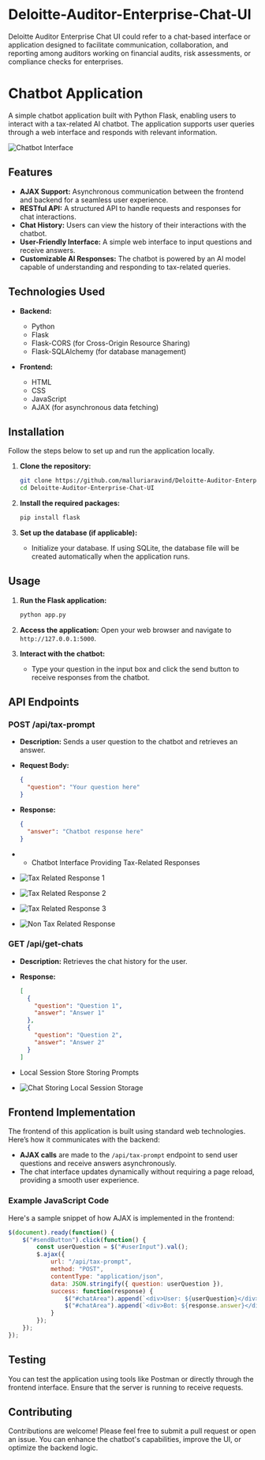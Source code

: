 # Deloitte-Auditor-Enterprise-Chat-UI
Deloitte Auditor Enterprise Chat UI could refer to a chat-based interface or application designed to facilitate communication, collaboration, and reporting among auditors working on financial audits, risk assessments, or compliance checks for enterprises.

# Chatbot Application

A simple chatbot application built with Python Flask, enabling users to interact with a tax-related AI chatbot. The application supports user queries through a web interface and responds with relevant information. 

![Chatbot Interface](output/chatbot_interface.PNG)  

## Features

- **AJAX Support:** Asynchronous communication between the frontend and backend for a seamless user experience.
- **RESTful API:** A structured API to handle requests and responses for chat interactions.
- **Chat History:** Users can view the history of their interactions with the chatbot.
- **User-Friendly Interface:** A simple web interface to input questions and receive answers.
- **Customizable AI Responses:** The chatbot is powered by an AI model capable of understanding and responding to tax-related queries.

## Technologies Used

- **Backend:**
  - Python
  - Flask
  - Flask-CORS (for Cross-Origin Resource Sharing)
  - Flask-SQLAlchemy (for database management)
  
- **Frontend:**
  - HTML
  - CSS
  - JavaScript
  - AJAX (for asynchronous data fetching)

## Installation

Follow the steps below to set up and run the application locally.

1. **Clone the repository:**

   ```bash
   git clone https://github.com/malluriaravind/Deloitte-Auditor-Enterprise-Chat-UI.git
   cd Deloitte-Auditor-Enterprise-Chat-UI
   ```


2. **Install the required packages:**

   ```bash
   pip install flask
   ```

4. **Set up the database (if applicable):**
   - Initialize your database. If using SQLite, the database file will be created automatically when the application runs.

## Usage

1. **Run the Flask application:**

   ```bash
   python app.py
   ```

2. **Access the application:**
   Open your web browser and navigate to `http://127.0.0.1:5000`.

3. **Interact with the chatbot:**
   - Type your question in the input box and click the send button to receive responses from the chatbot.

## API Endpoints

### POST /api/tax-prompt

- **Description:** Sends a user question to the chatbot and retrieves an answer.
- **Request Body:**
  
  ```json
  {
    "question": "Your question here"
  }
  ```
- **Response:**
  
  ```json
  {
    "answer": "Chatbot response here"
  }
  ```
- - Chatbot Interface Providing Tax-Related Responses
- ![Tax Related Response 1](output/tax-related-response-1.PNG)  
- ![Tax Related Response 2](output/tax-related-response-2.PNG)  
- ![Tax Related Response 3](output/tax-related-response-3.PNG)  
- ![Non Tax Related Response](output/non-tax-related-response.PNG)  

### GET /api/get-chats

- **Description:** Retrieves the chat history for the user.
- **Response:**

  ```json
  [
    {
      "question": "Question 1",
      "answer": "Answer 1"
    },
    {
      "question": "Question 2",
      "answer": "Answer 2"
    }
  ]
  ```
- Local Session Store Storing Prompts
- ![Chat Storing Local Session Storage](output/local-session-store.PNG)  


## Frontend Implementation

The frontend of this application is built using standard web technologies. Here’s how it communicates with the backend:

- **AJAX calls** are made to the `/api/tax-prompt` endpoint to send user questions and receive answers asynchronously.
- The chat interface updates dynamically without requiring a page reload, providing a smooth user experience.

### Example JavaScript Code

Here's a sample snippet of how AJAX is implemented in the frontend:

```javascript
$(document).ready(function() {
    $("#sendButton").click(function() {
        const userQuestion = $("#userInput").val();
        $.ajax({
            url: "/api/tax-prompt",
            method: "POST",
            contentType: "application/json",
            data: JSON.stringify({ question: userQuestion }),
            success: function(response) {
                $("#chatArea").append(`<div>User: ${userQuestion}</div>`);
                $("#chatArea").append(`<div>Bot: ${response.answer}</div>`);
            }
        });
    });
});
```

## Testing

You can test the application using tools like Postman or directly through the frontend interface. Ensure that the server is running to receive requests.

## Contributing

Contributions are welcome! Please feel free to submit a pull request or open an issue. You can enhance the chatbot's capabilities, improve the UI, or optimize the backend logic.

